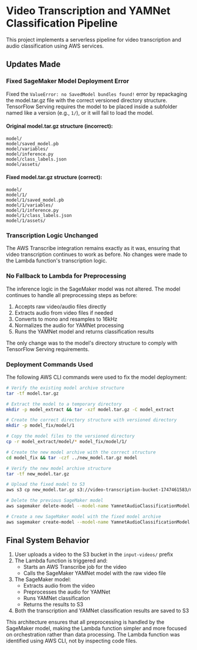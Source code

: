 # Video Transcription and YAMNet Classification Pipeline

This project implements a serverless pipeline for video transcription and audio classification using AWS services.

## Updates Made

### Fixed SageMaker Model Deployment Error

Fixed the `ValueError: no SavedModel bundles found!` error by repackaging the model.tar.gz file with the correct versioned directory structure. TensorFlow Serving requires the model to be placed inside a subfolder named like a version (e.g., `1/`), or it will fail to load the model.

#### Original model.tar.gz structure (incorrect):
```
model/
model/saved_model.pb
model/variables/
model/inference.py
model/class_labels.json
model/assets/
```

#### Fixed model.tar.gz structure (correct):
```
model/
model/1/
model/1/saved_model.pb
model/1/variables/
model/1/inference.py
model/1/class_labels.json
model/1/assets/
```

### Transcription Logic Unchanged

The AWS Transcribe integration remains exactly as it was, ensuring that video transcription continues to work as before. No changes were made to the Lambda function's transcription logic.

### No Fallback to Lambda for Preprocessing

The inference logic in the SageMaker model was not altered. The model continues to handle all preprocessing steps as before:

1. Accepts raw video/audio files directly
2. Extracts audio from video files if needed
3. Converts to mono and resamples to 16kHz
4. Normalizes the audio for YAMNet processing
5. Runs the YAMNet model and returns classification results

The only change was to the model's directory structure to comply with TensorFlow Serving requirements.

### Deployment Commands Used

The following AWS CLI commands were used to fix the model deployment:

```bash
# Verify the existing model archive structure
tar -tf model.tar.gz

# Extract the model to a temporary directory
mkdir -p model_extract && tar -xzf model.tar.gz -C model_extract

# Create the correct directory structure with versioned directory
mkdir -p model_fix/model/1

# Copy the model files to the versioned directory
cp -r model_extract/model/* model_fix/model/1/

# Create the new model archive with the correct structure
cd model_fix && tar -czf ../new_model.tar.gz model

# Verify the new model archive structure
tar -tf new_model.tar.gz

# Upload the fixed model to S3
aws s3 cp new_model.tar.gz s3://video-transcription-bucket-1747461583/models/yamnet/model.tar.gz --region us-east-1

# Delete the previous SageMaker model
aws sagemaker delete-model --model-name YamnetAudioClassificationModel --region us-east-1

# Create a new SageMaker model with the fixed model archive
aws sagemaker create-model --model-name YamnetAudioClassificationModel --primary-container "{\"Image\":\"763104351884.dkr.ecr.us-east-1.amazonaws.com/tensorflow-inference:2.11.0-cpu-py39-ubuntu20.04-sagemaker-v1.3\",\"ModelDataUrl\":\"s3://video-transcription-bucket-1747461583/models/yamnet/model.tar.gz\"}" --execution-role-arn arn:aws:iam::637423638477:role/SageMakerYamnetRole --region us-east-1
```

## Final System Behavior

1. User uploads a video to the S3 bucket in the `input-videos/` prefix
2. The Lambda function is triggered and:
   - Starts an AWS Transcribe job for the video
   - Calls the SageMaker YAMNet model with the raw video file
3. The SageMaker model:
   - Extracts audio from the video
   - Preprocesses the audio for YAMNet
   - Runs YAMNet classification
   - Returns the results to S3
4. Both the transcription and YAMNet classification results are saved to S3

This architecture ensures that all preprocessing is handled by the SageMaker model, making the Lambda function simpler and more focused on orchestration rather than data processing. The Lambda function was identified using AWS CLI, not by inspecting code files.
